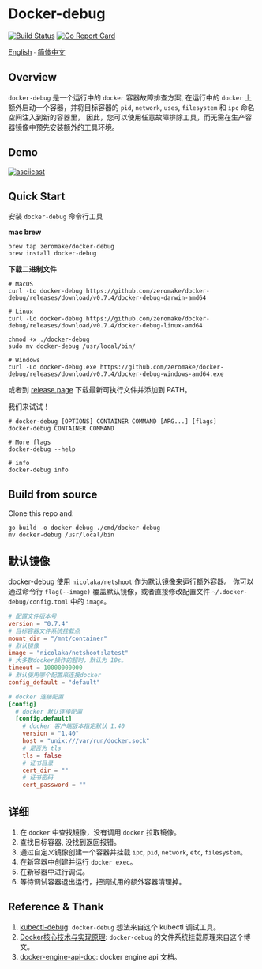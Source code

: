 # Docker-debug

[![Build Status](https://travis-ci.com/zeromake/docker-debug.svg?branch=master)](https://travis-ci.com/zeromake/docker-debug)
[![Go Report Card](https://goreportcard.com/badge/zeromake/docker-debug)](https://goreportcard.com/report/zeromake/docker-debug)

[English](README.md) ∙ [简体中文](README-zh-Hans.md)

## Overview

`docker-debug` 是一个运行中的 `docker` 容器故障排查方案,
在运行中的 `docker` 上额外启动一个容器，并将目标容器的 `pid`, `network`, `uses`, `filesystem` 和 `ipc` 命名空间注入到新的容器里，
因此，您可以使用任意故障排除工具，而无需在生产容器镜像中预先安装额外的工具环境。

## Demo
[![asciicast](https://asciinema.org/a/235025.svg)](https://asciinema.org/a/235025)
## Quick Start

安装 `docker-debug` 命令行工具

**mac brew**
```shell
brew tap zeromake/docker-debug
brew install docker-debug
```

**下载二进制文件**
``` shell
# MacOS
curl -Lo docker-debug https://github.com/zeromake/docker-debug/releases/download/v0.7.4/docker-debug-darwin-amd64

# Linux
curl -Lo docker-debug https://github.com/zeromake/docker-debug/releases/download/v0.7.4/docker-debug-linux-amd64

chmod +x ./docker-debug
sudo mv docker-debug /usr/local/bin/

# Windows
curl -Lo docker-debug.exe https://github.com/zeromake/docker-debug/releases/download/v0.7.4/docker-debug-windows-amd64.exe
```

或者到 [release page](https://github.com/zeromake/docker-debug/releases/lastest) 下载最新可执行文件并添加到 PATH。

我们来试试！
``` shell
# docker-debug [OPTIONS] CONTAINER COMMAND [ARG...] [flags]
docker-debug CONTAINER COMMAND

# More flags
docker-debug --help

# info
docker-debug info
```

## Build from source
Clone this repo and:
``` shell
go build -o docker-debug ./cmd/docker-debug
mv docker-debug /usr/local/bin
```

## 默认镜像
docker-debug 使用 `nicolaka/netshoot` 作为默认镜像来运行额外容器。
你可以通过命令行 `flag(--image)` 覆盖默认镜像，或者直接修改配置文件 `~/.docker-debug/config.toml` 中的 `image`。
``` toml
# 配置文件版本号
version = "0.7.4"
# 目标容器文件系统挂载点
mount_dir = "/mnt/container"
# 默认镜像
image = "nicolaka/netshoot:latest"
# 大多数docker操作的超时，默认为 10s。
timeout = 10000000000
# 默认使用哪个配置来连接docker
config_default = "default"

# docker 连接配置
[config]
  # docker 默认连接配置
  [config.default]
    # docker 客户端版本指定默认 1.40
    version = "1.40"
    host = "unix:///var/run/docker.sock"
    # 是否为 tls
    tls = false
    # 证书目录
    cert_dir = ""
    # 证书密码
    cert_password = ""
```

## 详细
1. 在 `docker` 中查找镜像，没有调用 `docker` 拉取镜像。
2. 查找目标容器, 没找到返回报错。
3. 通过自定义镜像创建一个容器并挂载 `ipc`, `pid`, `network`, `etc`, `filesystem`。
4. 在新容器中创建并运行 `docker exec`。
5. 在新容器中进行调试。
6. 等待调试容器退出运行，把调试用的额外容器清理掉。

## Reference & Thank
1. [kubectl-debug](https://github.com/aylei/kubectl-debug): `docker-debug` 想法来自这个 kubectl 调试工具。
2. [Docker核心技术与实现原理](https://draveness.me/docker): `docker-debug` 的文件系统挂载原理来自这个博文。
3. [docker-engine-api-doc](https://docs.docker.com/engine/api/latest): docker engine api 文档。
